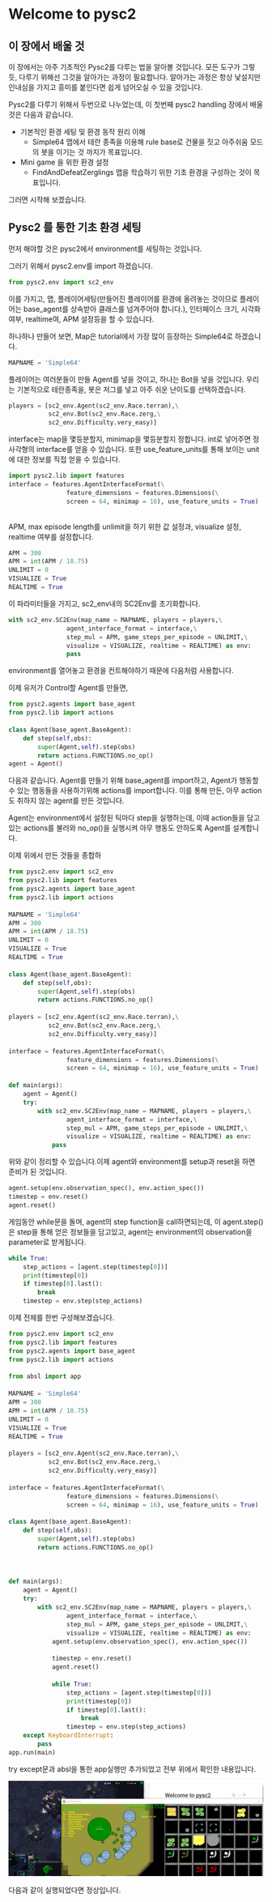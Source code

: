# Welcome to pysc2

## 이 장에서 배울 것  

이 장에서는 아주 기초적인 Pysc2를 다루는 법을 알아볼 것입니다. 모든 도구가 그렇듯, 다루기 위해선 그것을 알아가는 과정이 필요합니다. 알아가는 과정은 항상 낯설지만 인내심을 가지고 흥미를 붙인다면 쉽게 넘어오실 수 있을 것입니다.

Pysc2를 다루기 위해서 두번으로 나누었는데, 이 첫번째 pysc2 handling 장에서 배울 것은 다음과 같습니다.

* 기본적인 환경 세팅 및 환경 동작 원리 이해
  * Simple64 맵에서 테란 종족을 이용해 rule base로 건물을 짓고 아주쉬움 모드의 봇을 이기는 것 까지가 목표입니다.
* Mini game 을 위한 환경 설정
  * FindAndDefeatZerglings 맵을 학습하기 위한 기초 환경을 구성하는 것이 목표입니다.

그러면 시작해 보겠습니다.

## Pysc2 를 통한 기초 환경 세팅

먼저 해야할 것은 pysc2에서 environment를 세팅하는 것입니다.

그러기 위해서 pysc2.env를 import 하겠습니다.

```python
from pysc2.env import sc2_env
```

이를 가지고, 맵, 플레이어세팅\(만들어진 플레이어를 환경에 올려놓는 것이므로 플레이어는 base\_agent를 상속받아 클래스를 넘겨주어야 합니다.\), 인터페이스 크기, 시각화 여부, realtime여, APM 설정등을 할 수 있습니다.

하나하나 만들어 보면,   Map은 tutorial에서 가장 많이 등장하는 Simple64로 하겠습니다.

```python
MAPNAME = 'Simple64'
```

플레이어는 여러분들이 만들 Agent를 넣을 것이고, 하나는 Bot을 넣을 것입니다. 우리는 기본적으로 테란종족을, 봇은 저그를 넣고 아주 쉬운 난이도를 선택하겠습니다.

```python
players = [sc2_env.Agent(sc2_env.Race.terran),\
           sc2_env.Bot(sc2_env.Race.zerg,\
           sc2_env.Difficulty.very_easy)]
```

interface는 map을 몇등분할지, minimap을 몇등분할지 정합니다. int로 넣어주면 정사각형의 interface를 얻을 수 있습니다. 또한 use\_feature\_units를 통해 보이는 unit에 대한 정보를 직접 얻을 수 있습니다.

```python
import pysc2.lib import features 
interface = features.AgentInterfaceFormat(\
                feature_dimensions = features.Dimensions(\
                screen = 64, minimap = 16), use_feature_units = True)
                
```

APM, max episode length를 unlimit을 하기 위한 값 설정과, visualize 설정, realtime 여부를 설정합니다.

```python
APM = 300
APM = int(APM / 18.75)
UNLIMIT = 0
VISUALIZE = True
REALTIME = True
```

이 파라미터들을 가지고, sc2\_env내의 SC2Env를 초기화합니다.

```python
with sc2_env.SC2Env(map_name = MAPNAME, players = players,\
                agent_interface_format = interface,\
                step_mul = APM, game_steps_per_episode = UNLIMIT,\
                visualize = VISUALIZE, realtime = REALTIME) as env:
                pass
```

environment를 열어놓고 환경을 컨트해야하기 때문에 다음처럼 사용합니다.

이제 유저가 Control할 Agent를 만들면,

```python
from pysc2.agents import base_agent
from pysc2.lib import actions

class Agent(base_agent.BaseAgent):
    def step(self,obs):
        super(Agent,self).step(obs)
        return actions.FUNCTIONS.no_op()
agent = Agent()
```

다음과 같습니다. Agent를 만들기 위해 base\_agent를 import하고, Agent가 행동할 수 있는 행동들을 사용하기위해 actions를 import합니다. 이를 통해 만든, 아무 action도 취하지 않는 agent를 만든 것입니다.

Agent는 environment에서 설정된 틱마다 step을 실행하는데, 이때 action들을 담고있는 actions를 불러와 no\_op\(\)을 실행시켜 아무 행동도 안하도록 Agent를 설계합니다.

이제 위에서 만든 것들을 종합하

```python
from pysc2.env import sc2_env
from pysc2.lib import features 
from pysc2.agents import base_agent
from pysc2.lib import actions

MAPNAME = 'Simple64'
APM = 300
APM = int(APM / 18.75)
UNLIMIT = 0
VISUALIZE = True
REALTIME = True

class Agent(base_agent.BaseAgent):
    def step(self,obs):
        super(Agent,self).step(obs)
        return actions.FUNCTIONS.no_op()
        
players = [sc2_env.Agent(sc2_env.Race.terran),\
           sc2_env.Bot(sc2_env.Race.zerg,\
           sc2_env.Difficulty.very_easy)]

interface = features.AgentInterfaceFormat(\
                feature_dimensions = features.Dimensions(\
                screen = 64, minimap = 16), use_feature_units = True)
                
def main(args):
    agent = Agent()
    try:
        with sc2_env.SC2Env(map_name = MAPNAME, players = players,\
                agent_interface_format = interface,\
                step_mul = APM, game_steps_per_episode = UNLIMIT,\
                visualize = VISUALIZE, realtime = REALTIME) as env:
            pass
```

위와 같이 정리할 수 있습니다.이제 agent와 environment를 setup과 reset을 하면 준비가 된 것입니다.

```python
agent.setup(env.observation_spec(), env.action_spec())
timestep = env.reset()
agent.reset()
```

게임동안 while문을 돌며, agent의 step function을 call하면되는데, 이 agent.step\(\)은 step을 통해 얻은 정보들을 담고있고, agent는 environment의 observation을 parameter로 받게됩니다.

```python
while True:
    step_actions = [agent.step(timestep[0])]
    print(timestep[0])
    if timestep[0].last():
        break
    timestep = env.step(step_actions)
```

이제 전체를 한번 구성해보겠습니다.

```python
from pysc2.env import sc2_env
from pysc2.lib import features 
from pysc2.agents import base_agent
from pysc2.lib import actions

from absl import app

MAPNAME = 'Simple64'
APM = 300
APM = int(APM / 18.75)
UNLIMIT = 0
VISUALIZE = True
REALTIME = True

players = [sc2_env.Agent(sc2_env.Race.terran),\
           sc2_env.Bot(sc2_env.Race.zerg,\
           sc2_env.Difficulty.very_easy)]

interface = features.AgentInterfaceFormat(\
                feature_dimensions = features.Dimensions(\
                screen = 64, minimap = 16), use_feature_units = True)

class Agent(base_agent.BaseAgent):
    def step(self,obs):
        super(Agent,self).step(obs)
        return actions.FUNCTIONS.no_op()
    


def main(args):
    agent = Agent()
    try:
        with sc2_env.SC2Env(map_name = MAPNAME, players = players,\
                agent_interface_format = interface,\
                step_mul = APM, game_steps_per_episode = UNLIMIT,\
                visualize = VISUALIZE, realtime = REALTIME) as env:
            agent.setup(env.observation_spec(), env.action_spec())

            timestep = env.reset()
            agent.reset()

            while True:
                step_actions = [agent.step(timestep[0])]
                print(timestep[0])
                if timestep[0].last():
                    break
                timestep = env.step(step_actions)
    except KeyboardInterrupt:
        pass
app.run(main)
```

try except문과 absl을 통한 app실행만 추가되었고 전부 위에서 확인한 내용입니다.

![](../.gitbook/assets/star_1.png)

다음과 같이 실행되었다면 정상입니다.



